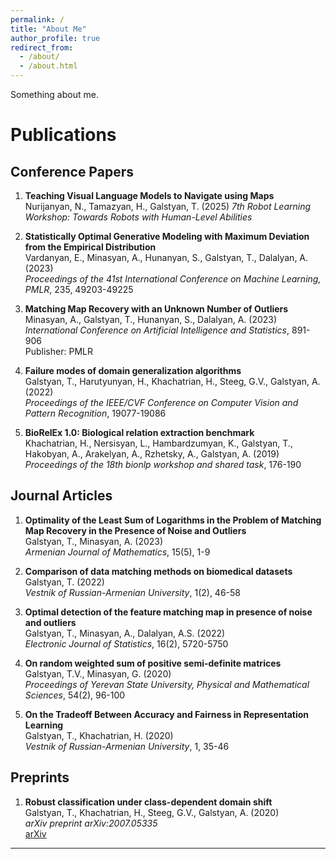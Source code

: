 ```yaml
---
permalink: /
title: "About Me"
author_profile: true
redirect_from: 
  - /about/
  - /about.html
---
```


Something about me.

# Publications

## Conference Papers

1. **Teaching Visual Language Models to Navigate using Maps**  
   Nurijanyan, N., Tamazyan, H., Galstyan, T.   (2025)
   *7th Robot Learning Workshop: Towards Robots with Human-Level Abilities*

2. **Statistically Optimal Generative Modeling with Maximum Deviation from the Empirical Distribution**  
   Vardanyan, E., Minasyan, A., Hunanyan, S., Galstyan, T., Dalalyan, A. (2023)  
   *Proceedings of the 41st International Conference on Machine Learning, PMLR*, 235, 49203-49225  

3. **Matching Map Recovery with an Unknown Number of Outliers**  
   Minasyan, A., Galstyan, T., Hunanyan, S., Dalalyan, A. (2023)  
   *International Conference on Artificial Intelligence and Statistics*, 891-906  
   Publisher: PMLR  

4. **Failure modes of domain generalization algorithms**  
   Galstyan, T., Harutyunyan, H., Khachatrian, H., Steeg, G.V., Galstyan, A. (2022)  
   *Proceedings of the IEEE/CVF Conference on Computer Vision and Pattern Recognition*, 19077-19086  

5. **BioRelEx 1.0: Biological relation extraction benchmark**  
   Khachatrian, H., Nersisyan, L., Hambardzumyan, K., Galstyan, T., Hakobyan, A., Arakelyan, A., Rzhetsky, A., Galstyan, A. (2019)  
   *Proceedings of the 18th bionlp workshop and shared task*, 176-190  

## Journal Articles

1. **Optimality of the Least Sum of Logarithms in the Problem of Matching Map Recovery in the Presence of Noise and Outliers**  
   Galstyan, T., Minasyan, A. (2023)  
   *Armenian Journal of Mathematics*, 15(5), 1-9  

2. **Comparison of data matching methods on biomedical datasets**  
   Galstyan, T. (2022)  
   *Vestnik of Russian-Armenian University*, 1(2), 46-58  

3. **Optimal detection of the feature matching map in presence of noise and outliers**  
   Galstyan, T., Minasyan, A., Dalalyan, A.S. (2022)  
   *Electronic Journal of Statistics*, 16(2), 5720-5750  

4. **On random weighted sum of positive semi-definite matrices**  
   Galstyan, T.V., Minasyan, G. (2020)  
   *Proceedings of Yerevan State University, Physical and Mathematical Sciences*, 54(2), 96-100  

5. **On the Tradeoff Between Accuracy and Fairness in Representation Learning**  
   Galstyan, T., Khachatrian, H. (2020)  
   *Vestnik of Russian-Armenian University*, 1, 35-46  


## Preprints

1. **Robust classification under class-dependent domain shift**  
   Galstyan, T., Khachatrian, H., Steeg, G.V., Galstyan, A. (2020)  
   *arXiv preprint arXiv:2007.05335*  
   [arXiv](https://arxiv.org/abs/2007.05335)  

---
